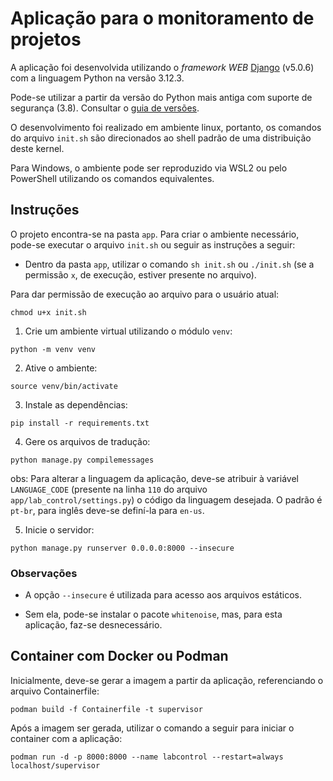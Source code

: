 # Aplicação para o monitoramento de projetos

A aplicação foi desenvolvida utilizando o *framework WEB* [Django](https://docs.djangoproject.com/en/5.0/) (v5.0.6) com a linguagem Python na versão 3.12.3.

Pode-se utilizar a partir da versão do Python mais antiga com suporte de segurança (3.8). Consultar o [guia de versões](https://devguide.python.org/versions/).

O desenvolvimento foi realizado em ambiente linux, portanto, os comandos do arquivo `init.sh` são direcionados ao shell padrão de uma distribuição deste kernel.

Para Windows, o ambiente pode ser reproduzido via WSL2 ou pelo PowerShell utilizando os comandos equivalentes.

## Instruções

O projeto encontra-se na pasta `app`. Para criar o ambiente necessário, pode-se executar o arquivo `init.sh` ou seguir as instruções a seguir:

- Dentro da pasta `app`, utilizar o comando `sh init.sh` ou `./init.sh` (se a permissão `x`, de execução, estiver presente no arquivo).

Para dar permissão de execução ao arquivo para o usuário atual:

```{sh}
chmod u+x init.sh
```

1. Crie um ambiente virtual utilizando o módulo `venv`:

```{python}
python -m venv venv
```

2. Ative o ambiente:

```{python}
source venv/bin/activate
```

3. Instale as dependências:

```{python}
pip install -r requirements.txt
```

4. Gere os arquivos de tradução:

```{python}
python manage.py compilemessages
```

obs: Para alterar a linguagem da aplicação, deve-se atribuir à variável `LANGUAGE_CODE` (presente na linha `110` do arquivo `app/lab_control/settings.py`) o código da linguagem desejada. O padrão é `pt-br`, para inglês deve-se definí-la para `en-us`.

5. Inicie o servidor:

```{python}
python manage.py runserver 0.0.0.0:8000 --insecure
```

### Observações

- A opção `--insecure` é utilizada para acesso aos arquivos estáticos.

- Sem ela, pode-se instalar o pacote `whitenoise`, mas, para esta aplicação, faz-se desnecessário.

## Container com Docker ou Podman

Inicialmente, deve-se gerar a imagem a partir da aplicação, referenciando o arquivo Containerfile:

```{sh}
podman build -f Containerfile -t supervisor
```

Após a imagem ser gerada, utilizar o comando a seguir para iniciar o container com a aplicação:

```{sh}
podman run -d -p 8000:8000 --name labcontrol --restart=always localhost/supervisor
```
